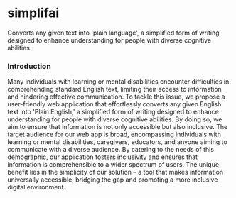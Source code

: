 # simplifai
Converts any given text into 'plain language', a simplified form of writing designed to enhance understanding for people with diverse cognitive abilities.

### Introduction
Many individuals with learning or mental disabilities encounter difficulties in comprehending standard English text, limiting their access to information and hindering effective communication.
To tackle this issue, we propose a user-friendly web application that effortlessly converts any given English text into 'Plain English,' a simplified form of writing designed to enhance understanding for people with diverse cognitive abilities. By doing so, we aim to ensure that information is not only accessible but also inclusive.
The target audience for our web app is broad, encompassing individuals with learning or mental disabilities, caregivers, educators, and anyone aiming to communicate with a diverse audience. By catering to the needs of this demographic, our application fosters inclusivity and ensures that information is comprehensible to a wider spectrum of users. The unique benefit lies in the simplicity of our solution – a tool that makes information universally accessible, bridging the gap and promoting a more inclusive digital environment.
